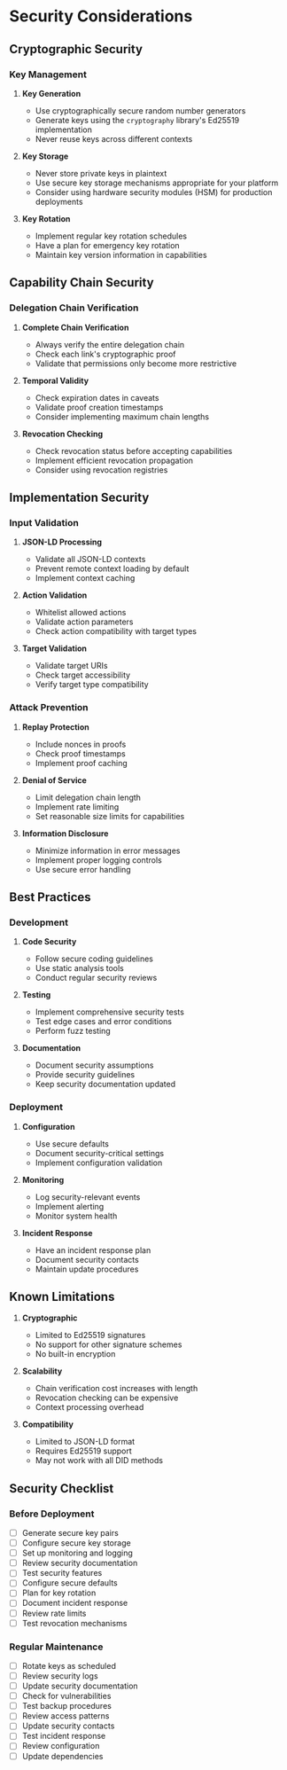 # Security Considerations

## Cryptographic Security

### Key Management

1. **Key Generation**
   - Use cryptographically secure random number generators
   - Generate keys using the `cryptography` library's Ed25519 implementation
   - Never reuse keys across different contexts

2. **Key Storage**
   - Never store private keys in plaintext
   - Use secure key storage mechanisms appropriate for your platform
   - Consider using hardware security modules (HSM) for production deployments

3. **Key Rotation**
   - Implement regular key rotation schedules
   - Have a plan for emergency key rotation
   - Maintain key version information in capabilities

## Capability Chain Security

### Delegation Chain Verification

1. **Complete Chain Verification**
   - Always verify the entire delegation chain
   - Check each link's cryptographic proof
   - Validate that permissions only become more restrictive

2. **Temporal Validity**
   - Check expiration dates in caveats
   - Validate proof creation timestamps
   - Consider implementing maximum chain lengths

3. **Revocation Checking**
   - Check revocation status before accepting capabilities
   - Implement efficient revocation propagation
   - Consider using revocation registries

## Implementation Security

### Input Validation

1. **JSON-LD Processing**
   - Validate all JSON-LD contexts
   - Prevent remote context loading by default
   - Implement context caching

2. **Action Validation**
   - Whitelist allowed actions
   - Validate action parameters
   - Check action compatibility with target types

3. **Target Validation**
   - Validate target URIs
   - Check target accessibility
   - Verify target type compatibility

### Attack Prevention

1. **Replay Protection**
   - Include nonces in proofs
   - Check proof timestamps
   - Implement proof caching

2. **Denial of Service**
   - Limit delegation chain length
   - Implement rate limiting
   - Set reasonable size limits for capabilities

3. **Information Disclosure**
   - Minimize information in error messages
   - Implement proper logging controls
   - Use secure error handling

## Best Practices

### Development

1. **Code Security**
   - Follow secure coding guidelines
   - Use static analysis tools
   - Conduct regular security reviews

2. **Testing**
   - Implement comprehensive security tests
   - Test edge cases and error conditions
   - Perform fuzz testing

3. **Documentation**
   - Document security assumptions
   - Provide security guidelines
   - Keep security documentation updated

### Deployment

1. **Configuration**
   - Use secure defaults
   - Document security-critical settings
   - Implement configuration validation

2. **Monitoring**
   - Log security-relevant events
   - Implement alerting
   - Monitor system health

3. **Incident Response**
   - Have an incident response plan
   - Document security contacts
   - Maintain update procedures

## Known Limitations

1. **Cryptographic**
   - Limited to Ed25519 signatures
   - No support for other signature schemes
   - No built-in encryption

2. **Scalability**
   - Chain verification cost increases with length
   - Revocation checking can be expensive
   - Context processing overhead

3. **Compatibility**
   - Limited to JSON-LD format
   - Requires Ed25519 support
   - May not work with all DID methods

## Security Checklist

### Before Deployment

- [ ] Generate secure key pairs
- [ ] Configure secure key storage
- [ ] Set up monitoring and logging
- [ ] Review security documentation
- [ ] Test security features
- [ ] Configure secure defaults
- [ ] Plan for key rotation
- [ ] Document incident response
- [ ] Review rate limits
- [ ] Test revocation mechanisms

### Regular Maintenance

- [ ] Rotate keys as scheduled
- [ ] Review security logs
- [ ] Update security documentation
- [ ] Check for vulnerabilities
- [ ] Test backup procedures
- [ ] Review access patterns
- [ ] Update security contacts
- [ ] Test incident response
- [ ] Review configuration
- [ ] Update dependencies 